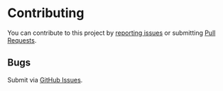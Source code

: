 # Contributing
You can contribute to this project by [reporting issues](https://github.com/757colorcoded/github-basics/issues) or submitting [Pull Requests](https://github.com/757colorcoded/github-basics/pulls).

## Bugs
Submit via [GitHub Issues](https://github.com/757colorcoded/github-basics/issues).
